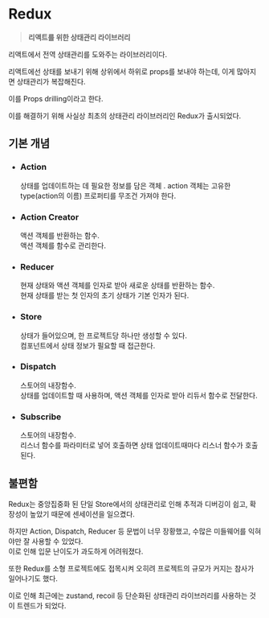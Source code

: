 # Redux
  > **리액트를 위한 상태관리 라이브러리**

  리액트에서 전역 상태관리를 도와주는 라이브러리이다.  
  
  리액트에선 상태를 보내기 위해 상위에서 하위로 props를 보내야 하는데, 이게 많아지면 상태관리가 복잡해진다.

  이를 Props drilling이라고 한다.

  이를 해결하기 위해 사실상 최초의 상태관리 라이브러리인 Redux가 출시되었다.

  ## 기본 개념
  - ### Action
    상태를 업데이트하는 데 필요한 정보를 담은 객체  .
    action 객체는 고유한 type(action의 이름) 프로퍼티를 무조건 가져야 한다.

  - ### Action Creator
    액션 객체를 반환하는 함수.  
    액션 객체를 함수로 관리한다.

  - ### Reducer
    현재 상태와 액션 객체를 인자로 받아 새로운 상태를 반환하는 함수.  
    현재 상태를 받는 첫 인자의 초기 상태가 기본 인자가 된다.

  - ### Store
    상태가 들어있으며, 한 프로젝트당 하나만 생성할 수 있다.  
    컴포넌트에서 상태 정보가 필요할 때 접근한다.

  - ### Dispatch
    스토어의 내장함수.  
    상태를 업데이트할 때 사용하며, 액션 객체를 인자로 받아 리듀서 함수로 전달한다.

  - ### Subscribe
    스토어의 내장함수.  
    리스너 함수를 파라미터로 넣어 호출하면 상태 업데이트때마다 리스너 함수가 호출된다. 

  ## 불편함
  Redux는 중앙집중화 된 단일 Store에서의 상태관리로 인해 추적과 디버깅이 쉽고, 확장성이 높았기 때문에 센세이션을 일으켰다.  
  
  하지만 Action, Dispatch, Reducer 등 문법이 너무 장황했고, 수많은 미들웨어를 익혀야만 잘 사용할 수 있었다.  
  이로 인해 입문 난이도가 과도하게 어려워졌다.   

  또한 Redux를 소형 프로젝트에도 접목시켜 오히려 프로젝트의 규모가 커지는 참사가 일어나기도 했다.  

  이로 인해 최근에는 zustand, recoil 등 단순화된 상태관리 라이브러리를 사용하는 것이 트렌드가 되었다.  
